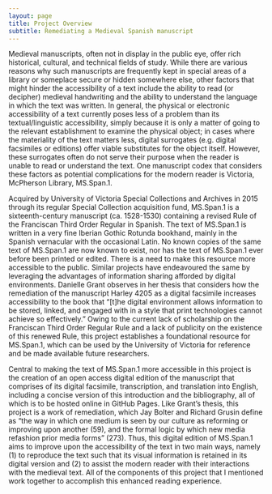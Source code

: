 ```yaml
---
layout: page
title: Project Overview
subtitle: Remediating a Medieval Spanish manuscript
---
```


Medieval manuscripts, often not in display in the public eye, offer rich historical, cultural, and technical fields of study. While there are various reasons why such manuscripts are frequently kept in special areas of a library or someplace secure or hidden somewhere else, other factors that might hinder the accessibility of a text include the ability to read (or decipher) medieval handwriting and the ability to understand the language in which the text was written. In general, the physical or electronic accessibility of a text currently poses less of a problem than its textual/linguistic accessibility, simply because it is only a matter of going to the relevant establishment to examine the physical object; in cases where the materiality of the text matters less, digital surrogates (e.g. digital facsimiles or editions) offer viable substitutes for the object itself. However, these surrogates often do not serve their purpose when the reader is unable to read or understand the text. One manuscript codex that considers these factors as potential complications for the modern reader is Victoria, McPherson Library, MS.Span.1. 

Acquired by University of Victoria Special Collections and Archives in 2015 through its regular Special Collection acquisition fund, MS.Span.1 is a sixteenth-century manuscript (ca. 1528-1530) containing a revised Rule of the Franciscan Third Order Regular in Spanish. The text of MS.Span.1 is written in a very fine Iberian Gothic Rotunda bookhand,  mainly in the Spanish vernacular with the occasional Latin. No known copies of the same text of MS.Span.1 are now known to exist, nor has the text of MS.Span.1 ever before been printed or edited.  There is a need to make this resource more accessible to the public. Similar projects have endeavoured the same by leveraging the advantages of information sharing afforded by digital environments. Danielle Grant observes in her thesis that considers how the remediation of the manuscript Harley 4205 as a digital facsimile increases accessibility to the book that “[t]he digital environment allows information to be stored, linked, and engaged with in a style that print technologies cannot achieve so effectively.”  Owing to the current lack of scholarship on the Franciscan Third Order Regular Rule and a lack of publicity on the existence of this renewed Rule,  this project establishes a foundational resource for MS.Span.1, which can be used by the University of Victoria for reference and be made available future researchers. 

Central to making the text of MS.Span.1 more accessible in this project is the creation of an open access digital edition of the manuscript that comprises of its digital facsimile, transcription, and translation into English, including a concise version of this introduction and the bibliography, all of which is to be hosted online in GitHub Pages.  Like Grant’s thesis, this project is a work of remediation, which Jay Bolter and Richard Grusin define as “the way in which one medium is seen by our culture as reforming or improving upon another (59), and the formal logic by which new media refashion prior media forms” (273). Thus, this digital edition of MS.Span.1 aims to improve upon the accessibility of the text in two main ways, namely (1) to reproduce the text such that its visual information is retained in its digital version and (2) to assist the modern reader with their interactions with the medieval text.  All of the components of this project that I mentioned work together to accomplish this enhanced reading experience. 
